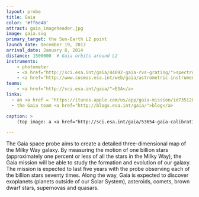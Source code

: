 ```yaml
---
layout: probe
title: Gaia
color: '#ff6e48'
attract: gaia_imageheader.jpg
image: gaia.svg
primary_target: the Sun-Earth L2 point
launch_date: December 19, 2013
arrival_date: January 8, 2014
distance: 1500000  # Gaia orbits around L2
instruments:
    - photometer
    - <a href="http://sci.esa.int/gaia/44092-gaia-rvs-grating/">spectrometer</a>
    - <a href="http://www.cosmos.esa.int/web/gaia/astrometric-instrument">star scanner</a>
teams:
    - <a href="http://sci.esa.int/gaia/">ESA</a>
links:
  - an <a href = "https://itunes.apple.com/us/app/gaia-mission/id735128015?mt=8">iPhone app</a> to receive updates on the mission
  - the Gaia team <a href="http://blogs.esa.int/gaia/">blog</a>

caption: >
    (top image: a <a href="http://sci.esa.int/gaia/53654-gaia-calibration-image/">test image</a> taken by Gaia of a star cluster in the Large Magellanic Cloud, ESA/DPAC/Airbus DS)

---
```

The Gaia space probe aims to create a detailed three-dimensional map of the Milky Way galaxy. By measuring the motion of one billion stars (approximately one percent or less of all the stars in the Milky Way), the Gaia mission will be able to study the formation and evolution of our galaxy. The mission is expected to last five years with the probe observing each of the billion stars seventy times. Along the way, Gaia is expected to discover exoplanets (planets outside of our Solar System), asteroids, comets, brown dwarf stars, supernovas and quasars.



